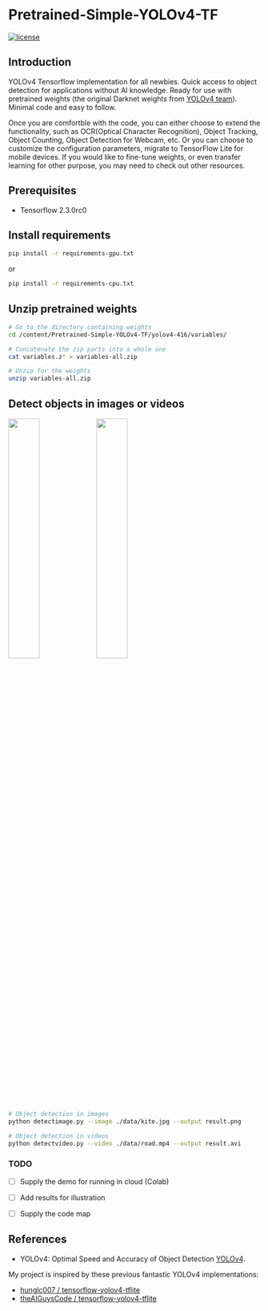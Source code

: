 # Pretrained-Simple-YOLOv4-TF

[![license](https://img.shields.io/github/license/mashape/apistatus.svg)](LICENSE)

## Introduction

YOLOv4 Tensorflow implementation for all newbies. Quick access to object detection for applications without AI knowledge. Ready for use with pretrained weights (the original Darknet weights from [YOLOv4 team](https://github.com/AlexeyAB/darknet)). Minimal code and easy to follow.

Once you are comfortble with the code, you can either choose to extend the functionality, such as OCR(Optical Character Recognition), Object Tracking, Object Counting, Object Detection for Webcam, etc. Or you can choose to customize the configuration parameters, migrate to TensorFlow Lite for mobile devices. If you would like to fine-tune weights, or even transfer learning for other purpose, you may need to check out other resources.

## Prerequisites
- Tensorflow 2.3.0rc0

## Install requirements

```bash
pip install -r requirements-gpu.txt

```
or

```bash
pip install -r requirements-cpu.txt

```

## Unzip pretrained weights

```bash
# Go to the directory containing weights
cd /content/Pretrained-Simple-YOLOv4-TF/yolov4-416/variables/

# Concatenate the zip parts into a whole one
cat variables.z* > variables-all.zip

# Unzip for the weights
unzip variables-all.zip

```

## Detect objects in images or videos
<img src="https://github.com/yuhang2685/Pretrained-Simple-YOLOv4-TF/blob/main/data/kite.jpg" width="35%"><img src="https://github.com/yuhang2685/Pretrained-Simple-YOLOv4-TF/blob/main/result.png" width="35%">

```bash
# Object detection in images
python detectimage.py --image ./data/kite.jpg --output result.png

# Object detection in videos
python detectvideo.py --video ./data/road.mp4 --output result.avi

```
### TODO
* [ ]  Supply the demo for running in cloud (Colab)
* [ ]  Add results for illustration
* [ ]  Supply the code map


## References

  * YOLOv4: Optimal Speed and Accuracy of Object Detection [YOLOv4](https://arxiv.org/abs/2004.10934).
  
   My project is inspired by these previous fantastic YOLOv4 implementations:
  * [hunglc007 / tensorflow-yolov4-tflite](https://github.com/hunglc007/tensorflow-yolov4-tflite)
  * [theAIGuysCode / tensorflow-yolov4-tflite](https://github.com/theAIGuysCode/tensorflow-yolov4-tflite)
